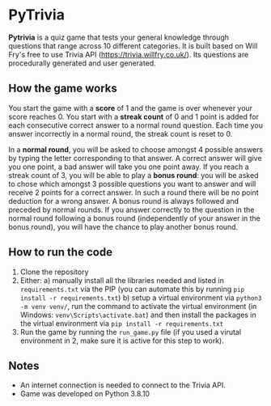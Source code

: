 # PyTrivia

**Pytrivia** is a quiz game that tests your general knowledge through questions that range across 10 different 
categories. It is built based on Will Fry's free to use Trivia API (https://trivia.willfry.co.uk/). Its questions are 
procedurally generated and user generated. 


## How the game works

You start the game with a **score** of 1 and the game is over whenever your score reaches 0. You start with a **streak 
count** of 0 and 1 point is added for each consecutive correct answer to a normal round question. 
Each time you answer incorrectly in a normal round, the streak count is reset to 0. 

In a **normal round**, you will be asked to choose amongst 4 possible answers by typing the letter corresponding to that 
answer. A correct answer will give you one point, a bad answer will take you one point away.
If you reach a streak count of 3, you will be able to play a **bonus round**: you will be asked to chose which amongst
3 possible questions you want to answer and will receive 2 points for a correct answer. In such a round there will be 
no point deduction for a wrong answer. A bonus round is always followed and preceded by normal rounds.
If you answer correctly to the question in the normal round following a bonus round (independently of your answer in the
bonus round), you will have the chance to play another bonus round.


## How to run the code

1. Clone the repository
2. Either:
    a) manually install all the libraries needed and listed in ``requirements.txt`` via the PIP (you can automate 
    this by running ``pip install -r requirements.txt``) 
    b) setup a virtual environment via `python3 -m venv venv/`, run the command to activate the virtual environment
     (in Windows: `venv\Scripts\activate.bat`) and then install the packages in the virtual environment via 
     ``pip install -r requirements.txt``
3. Run the game by running the ``run_game.py`` file (if you used a virutal environment in 2, make sure it is active 
for this step to work).


## Notes

- An internet connection is needed to connect to the Trivia API.
- Game was developed on Python 3.8.10